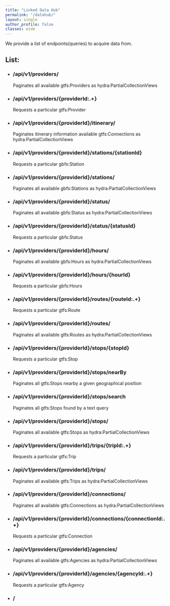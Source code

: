 ```yaml
---
title: "Linked Data Hub"
permalink: "/datahub/"
layout: single
author_profile: false
classes: wide
---
```

We provide a list of endpoints(queries) to acquire data from. 


## List:

* ### /api/v1/providers/
    Paginates all available gtfs:Providers as hydra:PartialCollectionViews
* ### /api/v1/providers/{providerId:.+}
    Requests a particular gtfs:Provider
* ### /api/v1/providers/{providerId}/itinerary/
    Paginates itinerary information available gtfs:Connections as hydra:PartialCollectionViews
* ### /api/v1/providers/{providerId}/stations/{stationId}
    Requests a particular gbfs:Station
* ### /api/v1/providers/{providerId}/stations/
    Paginates all available gbfs:Stations as hydra:PartialCollectionViews
* ### /api/v1/providers/{providerId}/status/
    Paginates all available gbfs:Status as hydra:PartialCollectionViews
* ### /api/v1/providers/{providerId}/status/{statusId}
    Requests a particular gbfs:Status
* ### /api/v1/providers/{providerId}/hours/
    Paginates all available gbfs:Hours as hydra:PartialCollectionViews
* ### /api/v1/providers/{providerId}/hours/{hourId}
    Requests a particular gbfs:Hours
* ### /api/v1/providers/{providerId}/routes/{routeId:.+}
    Requests a particular gtfs:Route
* ### /api/v1/providers/{providerId}/routes/
    Paginates all available gtfs:Routes as hydra:PartialCollectionViews
* ### /api/v1/providers/{providerId}/stops/{stopId}
    Requests a particular gtfs:Stop
* ### /api/v1/providers/{providerId}/stops/nearBy
    Paginates all gtfs:Stops nearby a given geographical position
* ### /api/v1/providers/{providerId}/stops/search
    Paginates all gtfs:Stops found by a text query
* ### /api/v1/providers/{providerId}/stops/
    Paginates all available gtfs:Stops as hydra:PartialCollectionViews
* ### /api/v1/providers/{providerId}/trips/{tripId:.+}
    Requests a particular gtfs:Trip
* ### /api/v1/providers/{providerId}/trips/
    Paginates all available gtfs:Trips as hydra:PartialCollectionViews
* ### /api/v1/providers/{providerId}/connections/
    Paginates all available gtfs:Connections as hydra:PartialCollectionViews
* ### /api/v1/providers/{providerId}/connections/{connectionId:.+}
    Requests a particular gtfs:Connection
* ### /api/v1/providers/{providerId}/agencies/
    Paginates all available gtfs:Agencies as hydra:PartialCollectionViews
* ### /api/v1/providers/{providerId}/agencies/{agencyId:.+}
    Requests a particular gtfs:Agency   
* ### / 